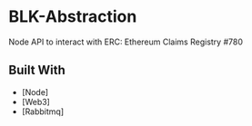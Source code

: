 # BLK-Abstraction

Node API to interact with ERC: Ethereum Claims Registry #780

## Built With

* [Node]
* [Web3]
* [Rabbitmq]
